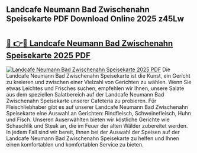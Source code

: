 ## Landcafe Neumann Bad Zwischenahn Speisekarte PDF Download Online 2025 z45Lw

# <h2><a href="http://gc7itq.nevu.top/?p=Landcafe+Neumann+Bad+Zwischenahn+Speisekarte">🔗 👉🔴 Landcafe Neumann Bad Zwischenahn Speisekarte 2025 PDF</a></h2>

[![Landcafe Neumann Bad Zwischenahn Speisekarte 2025 PDF](https://i.imgur.com/dBaPXMq.png)](http://gc7itq.nevu.top/?p=Landcafe+Neumann+Bad+Zwischenahn+Speisekarte)
Die Landcafe Neumann Bad Zwischenahn Speisekarte ist die Kunst, ein Gericht zu kreieren und zwischen einer Vielzahl von Gerichten zu wählen. Wenn Sie etwas Leichtes und Frisches suchen, empfehlen wir Ihnen, unsere Salate aus dem speziellen Salatbereich auf der Landcafe Neumann Bad Zwischenahn Speisekarte unserer Cafeteria zu probieren. Für Fleischliebhaber gibt es auf unserer Landcafe Neumann Bad Zwischenahn Speisekarte eine Auswahl an Gerichten: Rindfleisch, Schweinefleisch, Huhn und Fisch. Unseren Auserwählten bieten wir köstliche Gerichte wie Schaschlik und Steak an, die im Feuer der alten Wälder zubereitet werden. In jedem Fall sind wir bereit, Ihnen bei der Auswahl der Speisen auf der Landcafe Neumann Bad Zwischenahn Speisekarte zu helfen und Ihnen einen komfortablen und komfortablen Service zu bieten.

